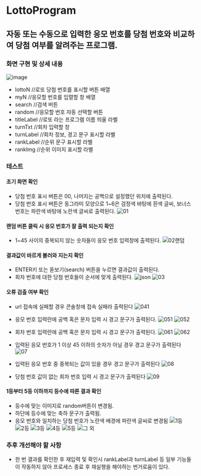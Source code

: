 # LottoProgram
## 자동 또는 수동으로 입력한 응모 번호를 당첨 번호와 비교하여 당첨 여부를 알려주는 프로그램.

### 화면 구현 및 상세 내용
![image](https://user-images.githubusercontent.com/59382990/83207589-8199f500-a18e-11ea-9180-82b3a10d0cdf.png)
- lottoN  //로또 당첨 번호를 표시할 버튼 배열  
- myN  //응모할 번호를 입렬할 창 배열  
- search  //검색 버튼
- random  //응모할 번호 자동 선택할 버튼
- titleLabel  //로또 라는 프로그램 이름 띄울 라벨
- turnTxt  //회차 입력할 창
- turnLabel  //회차 정보, 경고 문구 표시할 라벨
- rankLabel  //순위 문구 표시할 라벨
- rankImg  //순위 이미지 표시할 라벨

### 테스트

####	초기 화면 확인
-	당첨 번호 표시 버튼은 00, 나머지는 공백으로 설정했던 위치에 출력된다.
- 당첨 번호 표시 버튼은 동그라미 모양으로 1~6은 검정색 바탕에 흰색 글씨, 보너스 번호는 파란색 바탕에 노란색 글씨로 출력된다.
![01](https://user-images.githubusercontent.com/59382990/83210289-6ed6ee80-a195-11ea-8ab2-8eba92c24411.png)

####	랜덤 버튼 클릭 시 응모 번호가 잘 출력 되는지 확인
-	1~45 사이의 중복되지 않는 숫자들이 응모 번호 입력창에 출력된다.
![02랜덤](https://user-images.githubusercontent.com/59382990/83210304-77c7c000-a195-11ea-8694-ce1ae931c395.png)

####	결과값이 바르게 불러와 지는지 확인
-	ENTER키 또는 돋보기(search) 버튼을 누르면 결과값이 출력된다.
-	회차 번호에 대한 당첨 번호들이 순서에 맞게 출력된다. 
![json](https://user-images.githubusercontent.com/59382990/83210499-fc1a4300-a195-11ea-9bf7-9f019b7e4f70.png)
![03](https://user-images.githubusercontent.com/59382990/83210514-05a3ab00-a196-11ea-8eaf-e6ba3487d4ac.png)

#### 오류 검출 여부 확인
- url 접속에 실패할 경우 콘솔창에 접속 실패라 출력된다
![041](https://user-images.githubusercontent.com/59382990/83210541-1e13c580-a196-11ea-9b47-ee767f45702e.png)

- 응모 번호 입력란에 공백 혹은 문자 입력 시 경고 문구가 출력된다.
![051](https://user-images.githubusercontent.com/59382990/83210575-3388ef80-a196-11ea-824a-d5076a26c012.png)
![052](https://user-images.githubusercontent.com/59382990/83210571-31bf2c00-a196-11ea-88eb-578f247bb853.png)

-	회차 번호 입력란에 공백 혹은 문자 입력 시 경고 문구가 출력된다.
![061](https://user-images.githubusercontent.com/59382990/83210588-3b489400-a196-11ea-8736-9d8060878322.png)
![062](https://user-images.githubusercontent.com/59382990/83210590-3c79c100-a196-11ea-9af2-6bdd2d331332.png)

-	입력된 응모 번호가 1 이상 45 이하의 숫자가 아닐 경우 경고 문구가 출력된다
![07](https://user-images.githubusercontent.com/59382990/83210600-426fa200-a196-11ea-976a-b19c38aa90e2.png)

-	입력된 응모 번호 중 중복되는 값이 있을 경우 경고 문구가 출력된다
![08](https://user-images.githubusercontent.com/59382990/83210605-456a9280-a196-11ea-8aa2-e685edce27c3.png)

-	당첨 번호 값이 없는 회차 번호 입력 시 경고 문구가 출력된다
![09](https://user-images.githubusercontent.com/59382990/83210615-4bf90a00-a196-11ea-8294-90f2d8d41eb2.png)

#### 	1등부터 5등 이하까지 등수에 따른 결과 확인
-	등수에 맞는 이미지로 random버튼이 변경됨. 
-	하단에 등수에 맞는 축하 문구가 출력됨.
-	응모 번호와 일치하는 당첨 번호가 노란색 배경에 파란색 글씨로 변경됨 
![1등](https://user-images.githubusercontent.com/59382990/83210336-8d3cea00-a195-11ea-8925-d22fc8ade5c7.png)
![2등](https://user-images.githubusercontent.com/59382990/83210338-8e6e1700-a195-11ea-9f46-942c42693703.png)
![3등](https://user-images.githubusercontent.com/59382990/83210340-8f9f4400-a195-11ea-940a-be4a2bee7c14.png)
![4등](https://user-images.githubusercontent.com/59382990/83210342-90d07100-a195-11ea-9017-0c63f1bdb221.png)
![5등](https://user-images.githubusercontent.com/59382990/83210346-929a3480-a195-11ea-8f18-4bfa5da78c11.png)
![그 외](https://user-images.githubusercontent.com/59382990/83210431-cd9c6800-a195-11ea-8c2e-470dd2b76527.png)

### 추후 개선해야 할 사항
- 한 번 결과를 확인한 후 재입력 및 확인시 rankLabel과 turnLabel 등 일부 기능들이 작동하지 않아 프로세스 종료 후 재실행을 해야하는 번거로움이 있다.
